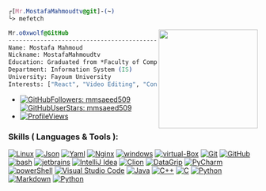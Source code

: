 ```css
┌[Mr.MostafaMahmoudtv@git]-(~)
└> mefetch
```
<div style="display:block;text-align:left"><img align="right" src="gif/00xWolf.gif" border="0" style="width:200px;">

 ```css
 Mr.o0xwolf@GitHub
 ------------------------------------------------------------------------------
 Name: Mostafa Mahmoud
 Nickname: MostafaMahmoudtv
 Education: Graduated from *Faculty of Computers and Artificial Intelligence*
 Department: Information System (IS)
 University: Fayoum University
 Interests: ["React", "Video Editing", "Content Creation", "Linux", "FOSS"]
  ```

 - [![GitHubFollowers: mmsaeed509](https://img.shields.io/github/followers/MostafaMahmoudtv?style=social)](https://github.com/MostafaMahmoudtv)
[![GitHubUserStars: mmsaeed509](https://img.shields.io/github/stars/MostafaMahmoudtv?style=social)](https://github.com/MostafaMahmoudtv)
  - [![ProfileViews](https://komarev.com/ghpvc/?username=MostafaMahmoudtv&style=flat&color=blueviolet)](https://komarev.com/ghpvc/?username=MostafaMahmoudtv&style=flat&color=blueviolet)
 
</div>

<!-- Skills ( Languages & Tools ) -->

### Skills ( Languages & Tools ):

[![Linux](https://img.shields.io/badge/OS-Linux-05122A?style=plastic&logo=Linux&color=informational)](https://www.linux.org/)
[![Json](https://img.shields.io/badge/DSL-Json-05122A?style=plastic&logo=json&color=informational)](https://www.json.org/)
[![Yaml](https://img.shields.io/badge/DSL-Yaml-05122A?style=plastic&logo=yaml&color=informational)](https://yaml.org/)
[![Nginx](https://img.shields.io/badge/Server-Nginx-05122A?style=plastic&logo=nginx&color=informational)](https://www.nginx.com/)
[![windows](https://img.shields.io/badge/OS-windows-05122A?style=plastic&logo=windows&logoColor=informational&color=informational)](https://www.microsoft.com/en-us/windows)
[![virtual-Box](https://img.shields.io/badge/VM-virtual%20Box-05122A?style=plastic&logo=virtualBox&color=informational)](https://www.virtualbox.org/)
[![Git](https://img.shields.io/badge/git-Git-05122A?style=plastic&logo=git&color=informational)](https://git-scm.com/)
[![GitHub](https://img.shields.io/badge/Tools-GitHub-05122A?style=plastic&logo=github&&color=informational)](https://github.com/)
[![bash](https://img.shields.io/badge/Shell-Bash-informational?style=flat&logo=gnu-bash&color=informational)](https://www.gnu.org/software/bash/)
[![jetbrains](https://img.shields.io/badge/jetbrains-jetbrains-05122A?style=plastic&logo=jetbrains&color=informational)](https://www.jetbrains.com/)
[![IntelliJ Idea](https://img.shields.io/badge/jetbrains-IntelliJ%20Idea-05122A?style=plastic&logo=intellij-idea&color=informational)](https://www.jetbrains.com/idea/)
[![Clion](https://img.shields.io/badge/jetbrains-CLion-05122A?style=plastic&logo=clion&color=informational)](https://www.jetbrains.com/clion/)
[![DataGrip](https://img.shields.io/badge/jetbrains-DataGrip-05122A?style=plastic&logo=datagrip&color=informational)](https://www.jetbrains.com/datagrip/)
[![PyCharm](https://img.shields.io/badge/jetbrains-pycharm-05122A?style=plastic&logo=pycharm&color=informational)](https://www.jetbrains.com/pycharm/)
[![powerShell](https://img.shields.io/badge/Shell-powerShell-05122A?style=plastic&logo=powerShell&color=informational)](https://docs.microsoft.com/en-us/powershell/)
[![Visual Studio Code](https://img.shields.io/badge/Tools-Visual%20Studio%20Code-05122A?style=plastic&logo=visual-studio-code&color=informational)](https://code.visualstudio.com/)
[![Java](https://img.shields.io/badge/language-Java-05122A?style=plastic&logo=java&color=informational)](https://www.java.com/en/)
[![C++](https://img.shields.io/badge/language-C++-05122A?style=plastic&logo=c%2B%2B&color=informational)](https://www.cprogramming.com/)
[![C](https://img.shields.io/badge/language-C-05122A?style=plastic&logo=c&color=informational)](https://www.cprogramming.com/)
[![Python](https://img.shields.io/badge/language-Python-05122A?style=plastic&logo=python&color=informational)](https://www.python.org/)
[![Markdown](https://img.shields.io/badge/Markup%20Language-Markdown-05122A?style=plastic&logo=markdown&color=informational)](https://www.markdownguide.org/)
[![Python](https://img.shields.io/badge/language-JavaScript-05122A?style=plastic&logo=js&color=informational)](https://www.python.org/)
<!-- Skills ( Languages & Tools ) -->
